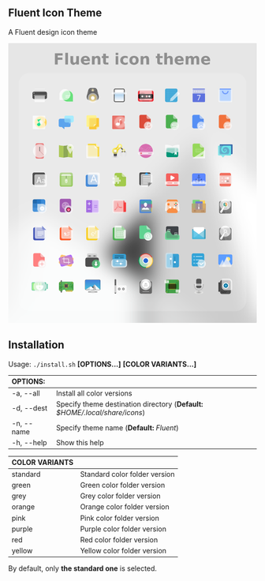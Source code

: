 ## Fluent Icon Theme
A Fluent design icon theme

![Fluent](fluent-icon.png)

## Installation

Usage:  `./install.sh`  **[OPTIONS...]** **[COLOR VARIANTS...]**

|  OPTIONS:  |                                                                               |
|:-----------|:------------------------------------------------------------------------------|
| -a, --all  | Install all color versions                                                    |
| -d, --dest | Specify theme destination directory (**Default:** _$HOME/.local/share/icons_) |
| -n, --name | Specify theme name (**Default:** _Fluent_)                                    |
| -h, --help | Show this help                                                                |

|  COLOR VARIANTS |                                       |
|:----------------|:--------------------------------------|
| standard        | Standard color folder version         |
| green           | Green color folder version            |
| grey            | Grey color folder version             |
| orange          | Orange color folder version           |
| pink            | Pink color folder version             |
| purple          | Purple color folder version           |
| red             | Red color folder version              |
| yellow          | Yellow color folder version           |

By default, only **the standard one** is selected.
